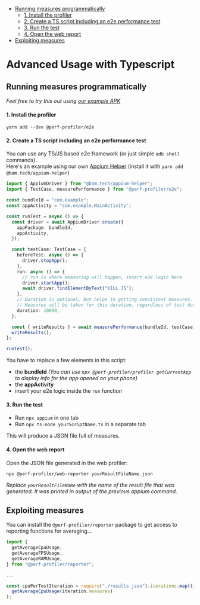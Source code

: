 <!-- START doctoc generated TOC please keep comment here to allow auto update -->
<!-- DON'T EDIT THIS SECTION, INSTEAD RE-RUN doctoc TO UPDATE -->

- [Running measures programmatically](#running-measures-programmatically)
    - [1. Install the profiler](#1-install-the-profiler)
    - [2. Create a TS script including an e2e performance test](#2-create-a-ts-script-including-an-e2e-performance-test)
    - [3. Run the test](#3-run-the-test)
    - [4. Open the web report](#4-open-the-web-report)
- [Exploiting measures](#exploiting-measures)

<!-- END doctoc generated TOC please keep comment here to allow auto update -->

# Advanced Usage with Typescript

## Running measures programmatically

_Feel free to try this out using [our example APK](https://github.com/bamlab/android-performance-profiler/blob/main/.github/workflows/example.apk)_

#### 1. Install the profiler

`yarn add --dev @perf-profiler/e2e`

#### 2. Create a TS script including an e2e performance test

You can use any TS/JS based e2e framework (or just simple `adb shell` commands).  
Here's an example using our own [Appium Helper](./packages/appium-helper) (install it with `yarn add @bam.tech/appium-helper`)

```ts
import { AppiumDriver } from "@bam.tech/appium-helper";
import { TestCase, measurePerformance } from "@perf-profiler/e2e";

const bundleId = "com.example";
const appActivity = "com.example.MainActivity";

const runTest = async () => {
  const driver = await AppiumDriver.create({
    appPackage: bundleId,
    appActivity,
  });

  const testCase: TestCase = {
    beforeTest: async () => {
      driver.stopApp();
    },
    run: async () => {
      // run is where measuring will happen, insert e2e logic here
      driver.startApp();
      await driver.findElementByText("KILL JS");
    },
    // Duration is optional, but helps in getting consistent measures.
    // Measures will be taken for this duration, regardless of test duration
    duration: 10000,
  };

  const { writeResults } = await measurePerformance(bundleId, testCase);
  writeResults();
};

runTest();
```

You have to replace a few elements in this script:

- the **bundleId** _(You can use `npx @perf-profiler/profiler getCurrentApp` to display info for the app opened on your phone)_
- the **appActivity**
- insert your e2e logic inside the `run` function

#### 3. Run the test

- Run `npx appium` in one tab
- Run `npx ts-node yourScriptName.ts` in a separate tab

This will produce a JSON file full of measures.

#### 4. Open the web report

Open the JSON file generated in the web profiler:

```sh
npx @perf-profiler/web-reporter yourResultFileName.json
```

_Replace `yourResultFileName` with the name of the result file that was generated. It was printed in output of the previous appium command._

## Exploiting measures

You can install the `@perf-profiler/reporter` package to get access to reporting functions for averaging...

```ts
import {
  getAverageCpuUsage,
  getAverageFPSUsage,
  getAverageRAMUsage,
} from "@perf-profiler/reporter";

...

const cpuPerTestIteration = require("./results.json").iterations.map((iteration) =>
  getAverageCpuUsage(iteration.measures)
);
```
